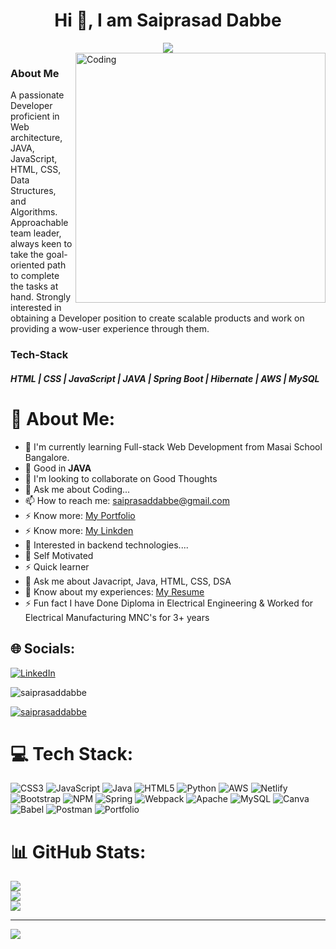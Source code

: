 

<h1 align="center">Hi 👋, I am Saiprasad Dabbe</h1>
<div align="center">
 <img src="https://readme-typing-svg.herokuapp.com/?lines=Problem+Solver;Full+Stack+Web+Developer;Java+Backend+Developer;Web+Developer;Quick+learner;Self+Motivated&color=teal&center=true" />
</div>

<img align="right" alt="Coding" width="400" src="https://user-images.githubusercontent.com/102204260/192700068-98ad5312-13c4-49ba-bc0a-d3de1fb9d5fb.gif">



### About Me

A passionate Developer proficient in Web architecture, JAVA, JavaScript, HTML, CSS,
Data Structures, and Algorithms. Approachable team leader, always keen to take
the goal-oriented path to complete the tasks at hand. Strongly interested in
obtaining a Developer position to create scalable products and work on providing a
wow-user experience through them.

### Tech-Stack

##### HTML | CSS | JavaScript | JAVA | Spring Boot | Hibernate | AWS | MySQL

# 💫 About Me:

- 🌱 I'm currently learning Full-stack Web Development from Masai School Bangalore.<br>
- 🔭 Good in **JAVA**<br>
- 👯 I'm looking to collaborate on Good Thoughts</br>
- 💬 Ask me about Coding...</br>
- 📫 How to reach me: saiprasaddabbe@gmail.com</br>
- ⚡ Know more: [My Portfolio](https://saiprasaddabbe.github.io/)</br>
- ⚡ Know more: [My Linkden](https://www.linkedin.com/in/saiprasad-dabbe/)</br>
- 👯 Interested in backend technologies....<br>
- 👯 Self Motivated<br>
- ⚡ Quick learner<br>
- 💬 Ask me about Javacript, Java, HTML, CSS, DSA<br>
- 📄 Know about my experiences: [My Resume](https://drive.google.com/file/d/1fivK_bt0a3soKDFsXHyD2SLvH5PuOpWC/view?usp=sharing) <br>
- ⚡ Fun fact I have Done Diploma in Electrical Engineering & Worked for Electrical Manufacturing MNC's for 3+ years</br>

## 🌐 Socials:

[![LinkedIn](https://img.shields.io/badge/LinkedIn-%230077B5.svg?logo=linkedin&logoColor=white)](https://linkedin.com/in/saiprasad-dabbe)

<p align="left"> <img src="https://komarev.com/ghpvc/?username=saiprasaddabbe&label=Profile%20views&color=0e75b6&style=flat" alt="saiprasaddabbe" /> </p>

<p align="left"> <a href="https://github.com/ryo-ma/github-profile-trophy"><img src="https://github-profile-trophy.vercel.app/?username=saiprasaddabbe" alt="saiprasaddabbe" /></a> </p>

# 💻 Tech Stack:

![CSS3](https://img.shields.io/badge/css3-%231572B6.svg?style=for-the-badge&logo=css3&logoColor=white) ![JavaScript](https://img.shields.io/badge/javascript-%23323330.svg?style=for-the-badge&logo=javascript&logoColor=%23F7DF1E) ![Java](https://img.shields.io/badge/java-%23ED8B00.svg?style=for-the-badge&logo=java&logoColor=white) ![HTML5](https://img.shields.io/badge/html5-%23E34F26.svg?style=for-the-badge&logo=html5&logoColor=white) ![Python](https://img.shields.io/badge/python-3670A0?style=for-the-badge&logo=python&logoColor=ffdd54) ![AWS](https://img.shields.io/badge/AWS-%23FF9900.svg?style=for-the-badge&logo=amazon-aws&logoColor=white) ![Netlify](https://img.shields.io/badge/netlify-%23000000.svg?style=for-the-badge&logo=netlify&logoColor=#00C7B7) ![Bootstrap](https://img.shields.io/badge/bootstrap-%23563D7C.svg?style=for-the-badge&logo=bootstrap&logoColor=white) ![NPM](https://img.shields.io/badge/NPM-%23000000.svg?style=for-the-badge&logo=npm&logoColor=white) ![Spring](https://img.shields.io/badge/spring-%236DB33F.svg?style=for-the-badge&logo=spring&logoColor=white) ![Webpack](https://img.shields.io/badge/webpack-%238DD6F9.svg?style=for-the-badge&logo=webpack&logoColor=black) ![Apache](https://img.shields.io/badge/apache-%23D42029.svg?style=for-the-badge&logo=apache&logoColor=white) ![MySQL](https://img.shields.io/badge/mysql-%2300f.svg?style=for-the-badge&logo=mysql&logoColor=white) ![Canva](https://img.shields.io/badge/Canva-%2300C4CC.svg?style=for-the-badge&logo=Canva&logoColor=white) ![Babel](https://img.shields.io/badge/Babel-F9DC3e?style=for-the-badge&logo=babel&logoColor=black) ![Postman](https://img.shields.io/badge/Postman-FF6C37?style=for-the-badge&logo=postman&logoColor=white) ![Portfolio](https://img.shields.io/badge/Portfolio-%23000000.svg?style=for-the-badge&logo=firefox&logoColor=#FF7139)

# 📊 GitHub Stats:

![](https://github-readme-stats.vercel.app/api?username=saiprasaddabbe&theme=dark&hide_border=false&include_all_commits=true&count_private=true)<br/>
![](https://github-readme-streak-stats.herokuapp.com/?user=saiprasaddabbe&theme=dark&hide_border=false)<br/>
![](https://github-readme-stats.vercel.app/api/top-langs/?username=saiprasaddabbe&theme=dark&hide_border=false&include_all_commits=true&count_private=true&layout=compact)

---

[![](https://visitcount.itsvg.in/api?id=saiprasaddabbe&icon=2&color=3)](https://visitcount.itsvg.in)
